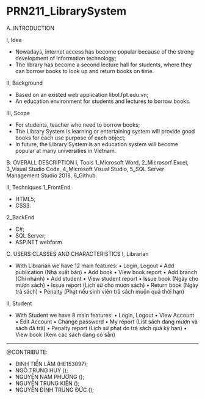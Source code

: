 # PRN211_LibrarySystem

A. INTRODUCTION

I, Idea
+ Nowadays, internet access has become popular because of the strong development of information technology;
+ The library has become a second lecture hall for students, where they can borrow books to look up and return books on time. 

II, Background
+ Based on an existed web application libol.fpt.edu.vn;
+ An education environment for students and lectures to borrow books.

III, Scope
+ For students, teacher who need to borrow books;
+ The Library System is learning or entertaining system will provide good books for each use purpose of each object;
+ In future, the Library System is an education system will become popular at many universities in Vietnam.

B. OVERALL DESCRIPTION
I, Tools
1_Microsoft Word, 
2_Microsorf Excel, 
3_Visual Studio Code, 
4_Microsoft Visual Studio, 
5_SQL Server Management Studio 2018, 
6_Github.

II, Techniques
1_FrontEnd
+ HTML5;
+ CSS3.

2_BackEnd
+ C#;
+ SQL Server;
+ ASP.NET webform

C. USERS CLASSES AND CHARACTERISTICS
I, Librarian
- With Librarian we have 12 main features:
•	Login, Logout
•	Add publication (Nhà xuất bản)
•	Add book
•	View book report
•	Add branch (Chi nhánh)
•	Add student
•	View student report
•	Issue book (Ngày cho mượn sách)
•	Issue report (Lịch sử cho mượn sách)
•	Return book (Ngày trả sách)
•	Penalty (Phạt nếu sinh viên trả sách muộn quá thời hạn)

II, Student
- With Student we have 8 main features:
•	Login, Logout
•	View Account
•	Edit Account
•	Change password
•	My report (List sách đang mượn và sách đã trả)
•	Penalty report (Lịch sử phạt do trả sách quá kỳ hạn)
•	View book (Xem các sách đang có sẵn)

*****************************************************************************************************************************
@CONTRIBUTE:
+ ĐINH TIẾN LÂM (HE153097);
+ NGÔ TRUNG HUY ();
+ NGUYÊN NAM PHƯƠNG ();
+ NGUYỄN TRUNG KIÊN ();
+ NGUYỄN ĐÌNH TRUNG ĐỨC ();
